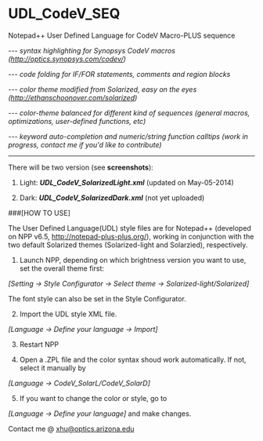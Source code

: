 UDL_CodeV_SEQ
=============

Notepad++ User Defined Language for CodeV Macro-PLUS sequence

  --- _syntax highlighting for Synopsys CodeV macros (http://optics.synopsys.com/codev/)_
  
  --- _code folding for IF/FOR statements, comments and region blocks_

  --- _color theme modified from Solarized, easy on the eyes (http://ethanschoonover.com/solarized)_

  --- _color-theme balanced for different kind of sequences (general macros, optimizations, user-defined functions, etc)_

  --- _keyword auto-completion and numeric/string function calltips (work in progress, contact me if you'd like to contribute)_
  
  ---

There will be two version (see **screenshots**):

1. Light: **_UDL_CodeV_SolarizedLight.xml_**  (updated on May-05-2014)

2. Dark:  **_UDL_CodeV_SolarizedDark.xml_**   (not yet uploaded)

###[HOW TO USE]

The User Defined Language(UDL) style files are for Notepad++ (developed on NPP v6.5, http://notepad-plus-plus.org/), working in conjunction with the two default Solarized themes (Solarized-light and Solarzied), respectively.

1. Launch NPP, depending on which brightness version you want to use, set the overall theme first:

  _[Setting -> Style Configurator -> Select theme -> Solarized-light/Solarized]_

  The font style can also be set in the Style Configurator.

2. Import the UDL style XML file.

  _[Language -> Define your language -> Import]_

3. Restart NPP

4. Open a .ZPL file and the color syntax shoud work automatically. If not, select it manually by

  _[Language -> CodeV_SolarL/CodeV_SolarD]_

5. If you want to change the color or style, go to

  _[Language -> Define your language]_ and make changes.
  


Contact me @ xhu@optics.arizona.edu
